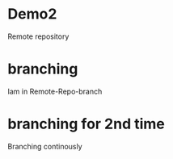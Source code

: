 # Demo2

Remote repository

# branching
Iam in Remote-Repo-branch

# branching for 2nd time
Branching continously

